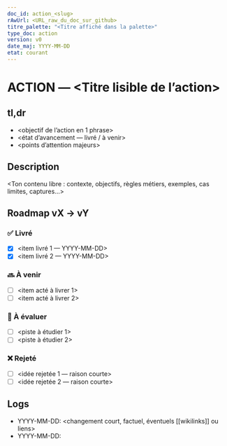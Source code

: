 ```yaml
---
doc_id: action_<slug>
rAwUrl: <URL_raw_du_doc_sur_github>
titre_palette: "<Titre affiché dans la palette>"
type_doc: action
version: v0
date_maj: YYYY-MM-DD
etat: courant
---
```


# ACTION — <Titre lisible de l’action>

## tl,dr
- <objectif de l’action en 1 phrase>
- <état d’avancement — livré / à venir>
- <points d’attention majeurs>

## Description
<Ton contenu libre : contexte, objectifs, règles métiers, exemples, cas limites, captures…>

## Roadmap vX → vY
### ✅ Livré
- [x] <item livré 1 — YYYY-MM-DD>
- [x] <item livré 2 — YYYY-MM-DD>
### 🔜 À venir
- [ ] <item acté à livrer 1>
- [ ] <item acté à livrer 2>
### 🧪 À évaluer
- [ ] <piste à étudier 1>
- [ ] <piste à étudier 2>
### ❌ Rejeté
- [ ] <idée rejetée 1 — raison courte>
- [ ] <idée rejetée 2 — raison courte>

## Logs
- YYYY-MM-DD: <changement court, factuel, éventuels [[wikilinks]] ou liens>
- YYYY-MM-DD: <changement court>
